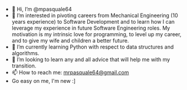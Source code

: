 - 👋 Hi, I’m @mpasquale64
- 👀 I’m interested in pivoting careers from Mechanical Engineering (10 years experience) to Software Development and to learn how I can leverage my experience in future Software Engineering roles. My motivation is my intrinsic love for programming, to level up my career, and to give my wife and children a better future.
- 🌱 I’m currently learning Python with respect to data structures and algorithms.
- 💞️ I’m looking to learn any and all advice that will help me with my transition.
- 📫 How to reach me: mrpasquale64@gmail.com
- Go easy on me, I'm new :]

<!---
mpasquale64/mpasquale64 is a ✨ special ✨ repository because its `README.md` (this file) appears on your GitHub profile.
You can click the Preview link to take a look at your changes.
--->

